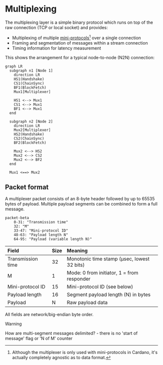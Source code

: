 # Multiplexing

The multiplexing layer is a simple binary protocol which runs on top of the
raw connection (TCP or local socket) and provides:

* Multiplexing of multiple
[mini-protocols](mini-protocols.md)[^agnostic] over a single connection
* Framing and segmentation of messages within a stream connection
* Timing information for latency measurement

This shows the arrangement for a typical node-to-node (N2N) connection:

```mermaid
graph LR
  subgraph n1 [Node 1]
    direction LR
    HS1(Handshake)
    CS1(ChainSync)
    BF1(BlockFetch)
    Mux1[Multiplexer]

    HS1 <--> Mux1
    CS1 <--> Mux1
    BF1 <--> Mux1
  end

  subgraph n2 [Node 2]
    direction LR
    Mux2[Multiplexer]
    HS2(Handshake)
    CS2(ChainSync)
    BF2(BlockFetch)

    Mux2 <--> HS2
    Mux2 <--> CS2
    Mux2 <--> BF2
  end

  Mux1 <==> Mux2

```

## Packet format

A multiplexer packet consists of an 8-byte header followed by up to 65535 bytes
of payload.  Multiple payload segments can be combined to form a full message.

```mermaid
packet-beta
    0-31: "Transmission time"
    32: "M"
    33-47: "Mini-protocol ID"
    48-63: "Payload length N"
    64-95: "Payload (variable length N)"
```

| Field             | Size | Meaning                                           |
|:------------------|:-----|:--------------------------------------------------|
| Transmission time | 32   | Monotonic time stamp (&micro;sec, lowest 32 bits) |
| M                 | 1    | Mode: 0 from initiator, 1 = from responder        |
| Mini-protocol ID  | 15   | Mini-protocol ID (see below)                      |
| Payload length    | 16   | Segment payload length (N) in bytes               |
| Payload           | N    | Raw payload data                                  |

All fields are network/big-endian byte order.

> [!WARNING]
> How are multi-segment messages delimited? - there is no 'start of message'
> flag or 'N of M' counter

[^agnostic]: Although the multiplexer is only used with mini-protocols in
Cardano, it's actually completely agnostic as to data format.
